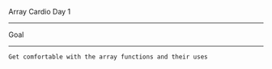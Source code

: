 Array Cardio Day 1
*******************

Goal
****
    Get comfortable with the array functions and their uses